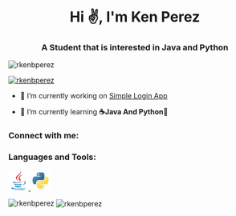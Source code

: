 <h1 align="center">Hi ✌️, I'm Ken Perez</h1>
<h3 align="center">A Student that is interested in Java and Python</h3>

<p align="left"> <img src="https://komarev.com/ghpvc/?username=rkenbperez&label=Profile%20views&color=0e75b6&style=flat" alt="rkenbperez" /> </p>

<p align="left"> <a href="https://github.com/ryo-ma/github-profile-trophy"><img src="https://github-profile-trophy.vercel.app/?username=rkenbperez" alt="rkenbperez" /></a> </p>

- 🔭 I’m currently working on [Simple Login App](https://github.com/rkenbperez/Login-App-)

- 🌱 I’m currently learning **☕Java And Python🐍**

<h3 align="left">Connect with me:</h3>
<p align="left">
</p>

<h3 align="left">Languages and Tools:</h3>
<p align="left"> <a href="https://www.java.com" target="_blank" rel="noreferrer"> <img src="https://raw.githubusercontent.com/devicons/devicon/master/icons/java/java-original.svg" alt="java" width="40" height="40"/> </a> <a href="https://www.python.org" target="_blank" rel="noreferrer"> <img src="https://raw.githubusercontent.com/devicons/devicon/master/icons/python/python-original.svg" alt="python" width="40" height="40"/> </a> </p>

<p><img align="left" src="https://github-readme-stats.vercel.app/api/top-langs?username=rkenbperez&show_icons=true&locale=en&layout=compact" alt="rkenbperez" /></p>

<p>&nbsp;<img align="center" src="https://github-readme-stats.vercel.app/api?username=rkenbperez&show_icons=true&locale=en" alt="rkenbperez" /></p>

